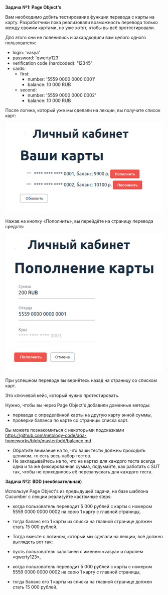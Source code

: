 
**Задача №1: Page Object's**

Вам необходимо добить тестирование функции перевода с карты на карту. Разработчики пока реализовали возможность перевода только между своими картами, но уже хотят, чтобы вы всё протестировали.

Для этого они не поленились и захардкодили вам целого одного пользователя:
* login: 'vasya'
* password: 'qwerty123'
* verification code (hardcoded): '12345'
* cards:
    * first:
        * number: '5559 0000 0000 0001'
        * balance: 10 000 RUB
    * second:
        * number: '5559 0000 0000 0002'
        * balance: 10 000 RUB

После логина, который уже мы сделали на лекции, вы получите список карт:

![img.png](img.png)

Нажав на кнопку «Пополнить», вы перейдёте на страницу перевода средств:

![img_1.png](img_1.png)

При успешном переводе вы вернётесь назад на страницу со списком карт.

Это ключевой кейс, который нужно протестировать.

Нужно, чтобы вы через Page Object's добавили доменные методы:

- перевода с определённой карты на другую карту энной суммы,
- проверки баланса по карте со страницы списка карт.

Вы можете познакомиться с некоторыми подсказками https://github.com/netology-code/aqa-homeworks/blob/master/bdd/balance.md

- Обратите внимание на то, что ваши тесты должны проходить целиком, то есть весь набор тестов.
- Не закладывайтесь на то, что на картах для каждого теста всегда одна и та же фиксированная сумма, подумайте, как работать с SUT так, чтобы не приходилось её перезапускать для каждого теста.

**Задача №2: BDD (необязательная)** 

Используя Page Object's из предыдущей задачи, на базе шаблона Cucumber с лекции реализуйте кастомные steps:

- когда пользователь переводит 5 000 рублей с карты с номером 5559 0000 0000 0002 на свою 1 карту с главной страницы,
- тогда баланс его 1 карты из списка на главной странице должен стать 15 000 рублей.
- Тогда вместе с логином, который мы сделали на лекции, всё должно выглядеть вот так:

- пусть пользователь залогинен с именем «vasya» и паролем «qwerty123»,
- когда пользователь переводит 5 000 рублей с карты с номером 5559 0000 0000 0002 на свою 1 карту с главной страницы,
- тогда баланс его 1 карты из списка на главной странице должен стать 15 000 рублей.

